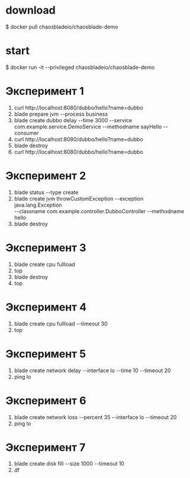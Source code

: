 # download

\$ docker pull chaosbladeio/chaosblade-demo

# start

\$ docker run -it --privileged chaosbladeio/chaosblade-demo

# Эксперимент 1

1. curl http://localhost:8080/dubbo/hello?name=dubbo
2. blade prepare jvm --process business
3. blade create dubbo delay --time 3000 --service com.example.service.DemoService --methodname sayHello --consumer
4. curl http://localhost:8080/dubbo/hello?name=dubbo
5. blade destroy <UID>
6. curl http://localhost:8080/dubbo/hello?name=dubbo

# Эксперимент 2

1. blade status --type create
2. blade create jvm throwCustomException --exception java.lang.Exception \
     --classname com.example.controller.DubboController --methodname hello
3. blade destroy <UID>

# Эксперимент 3

1. blade create cpu fullload
2. top
3. blade destroy <UID>
4. top

# Эксперимент 4

1. blade create cpu fullload --timeout 30
2. top

# Эксперимент 5

1. blade create network delay --interface lo --time 10 --timeout 20
2. ping lo

# Эксперимент 6

1. blade create network loss --percent 35 --interface lo --timeout 20
2. ping lo

# Эксперимент 7
     
1. blade create disk fill --size 1000 --timeout 10
2. df
